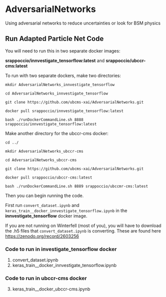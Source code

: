 # AdversarialNetworks
Using adversarial networks to reduce uncertainties or look for BSM physics



## Run Adapted Particle Net Code

You will need to run this in two separate docker images:

**srappoccio/innvestigate_tensorflow:latest** and **srappoccio/ubccr-cms:latest**

To run with two separate dockers, make two directories:



``mkdir AdversarialNetworks_innvestigate_tensorflow``

``cd AdversarialNetworks_innvestigate_tensorflow``

``git clone https://github.com/ubcms-xai/AdversarialNetworks.git``

``docker pull srappoccio/innvestigate_tensorflow:latest``

``bash ./runDockerCommandLine.sh 8888 srappoccio/innvestigate_tensorflow:latest``

Make another directory for the ubccr-cms docker:

``cd ../``

``mkdir AdversarialNetworks_ubccr-cms``

``cd AdversarialNetworks_ubccr-cms``

``git clone https://github.com/ubcms-xai/AdversarialNetworks.git``

``docker pull srappoccio/ubccr-cms:latest``

``bash ./runDockerCommandLine.sh 8889 srappoccio/ubccmr-cms:latest``



Then you can begin running the code.



First run  ``convert_dataset.ipynb`` and ``keras_train__docker_innvestigate_tensorflow.ipynb`` in the **innvestigate_tensorflow** docker image.


If you are not running on Winterfell (most of you), you will have to download the .h5 files that ``convert_dataset.ipynb`` is converting. These are found here https://zenodo.org/record/2603256


### Code to run in investigate_tensorflow docker
1. convert_dataset.ipynb
2. keras_train__docker_innvestigate_tensorflow.ipynb

### Code to run in ubccr-cms docker
3. keras_train__docker_ubccr-cms.ipynb



